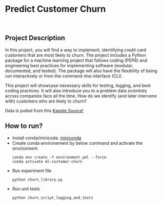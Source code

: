# Predict Customer Churn
<br>

## Project Description

In this project, you will find a way to implement, identifying credit card customers that are most likely to churn. The project includes a Python package for a machine learning project that follows coding (PEP8) and engineering best practices for implementing software (modular, documented, and tested). The package will also have the flexibility of being run interactively or from the command-line interface (CLI).

This project will showcase necessary skills for testing, logging, and best coding practices. It will also introduce you to a problem data scientists across companies face all the time. How do we identify (and later intervene with) customers who are likely to churn?

Data is pulled from this [Kaggle Source!](https://www.kaggle.com/datasets/sakshigoyal7/credit-card-customers/code)

## How to run? 

- Install conda/minicoda. [miniconda](https://docs.conda.io/en/latest/miniconda.html#installing)
- Create conda environement by below command and activate the environment
    ```
    conda env create -f environment.yml --force
    conda activate ml-customer-churn
    ```
- Run experiment file
    ```
    python churn_library.py
    ```
- Run unit tests
    ```
    python churn_script_logging_and_tests
    ```
